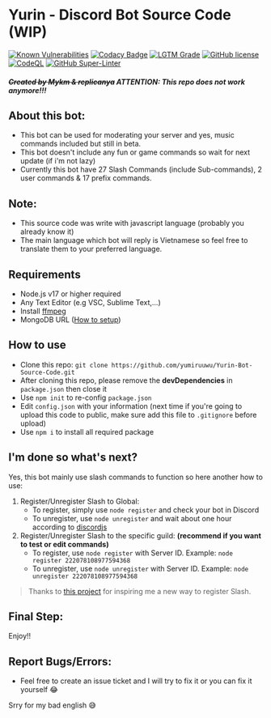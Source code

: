 # Yurin - Discord Bot Source Code (WIP)
[![Known Vulnerabilities](https://img.shields.io/snyk/vulnerabilities/github/yumiruuwu/Yurin-Bot-Source-Code?style=flat-square)](https://snyk.io/test/github/yumiruuwu/Yurin-Bot-Source-Code) [![Codacy Badge](https://img.shields.io/codacy/grade/d45bf290f635470490910eec57429502?style=flat-square)](https://www.codacy.com/gh/yumiruuwu/Yurin-Bot-Source-Code/dashboard?utm_source=github.com&amp;utm_medium=referral&amp;utm_content=yumiruuwu/Yurin-Bot-Source-Code&amp;utm_campaign=Badge_Grade) [![LGTM Grade](https://img.shields.io/lgtm/grade/javascript/github/yumiruuwu/Yurin-Bot-Source-Code?style=flat-square)](https://lgtm.com/projects/g/yumiruuwu/Yurin-Bot-Source-Code/context:javascript) [![GitHub license](https://img.shields.io/github/license/yumiruuwu/Yurin-Bot-Source-Code?style=flat-square)](https://github.com/yumiruuwu/Yurin-Bot-Source-Code/blob/master/LICENSE) [![CodeQL](https://github.com/yumiruuwu/Yurin-Bot-Source-Code/actions/workflows/codeql-analysis.yml/badge.svg)](https://github.com/yumiruuwu/Yurin-Bot-Source-Code/actions/workflows/codeql-analysis.yml) [![GitHub Super-Linter](https://github.com/yumiruuwu/Yurin-Bot-Source-Code/workflows/Lint%20Code%20Base/badge.svg)](https://github.com/marketplace/actions/super-linter) 

##### ~~Created by Mykm & replicanya~~ ATTENTION: This repo does not work anymore!!!

## About this bot:
- This bot can be used for moderating your server and yes, music commands included but still in beta.
- This bot doesn't include any fun or game commands so wait for next update (if i'm not lazy)
- Currently this bot have 27 Slash Commands (include Sub-commands), 2 user commands & 17 prefix commands.

## Note:
- This source code was write with javascript language (probably you already know it)
- The main language which bot will reply is Vietnamese so feel free to translate them to your preferred language.

## Requirements
- Node.js v17 or higher required
- Any Text Editor (e.g VSC, Sublime Text,...)
- Install [ffmpeg](https://www.ffmpeg.org)
- MongoDB URL ([How to setup](https://youtu.be/4X2qsZudLNY))

## How to use
- Clone this repo: `git clone https://github.com/yumiruuwu/Yurin-Bot-Source-Code.git`
- After cloning this repo, please remove the **devDependencies** in `package.json` then close it
- Use `npm init` to re-config `package.json`
- Edit `config.json` with your information (next time if you're going to upload this code to public, make sure add this file to `.gitignore` before upload)
- Use `npm i` to install all required package

## I'm done so what's next?
Yes, this bot mainly use slash commands to function so here another how to use:
1. Register/Unregister Slash to Global:
    - To register, simply use `node register` and check your bot in Discord
    - To unregister, use `node unregister` and wait about one hour according to [discordjs](https://discordjs.guide/interactions/registering-slash-commands.html#global-commands)
2. Register/Unregister Slash to the specific guild: **(recommend if you want to test or edit commands)**
    - To register, use `node register` with Server ID. Example: `node register 222078108977594368`
    - To unregister, use `node unregister` with Server ID. Example: `node unregister 222078108977594368`
> Thanks to [this project](https://github.com/DankMemer/sniper) for inspiring me a new way to register Slash.

## Final Step:
Enjoy!!

## Report Bugs/Errors:
- Feel free to create an issue ticket and I will try to fix it or you can fix it yourself :joy:

Srry for my bad english :sweat_smile:
